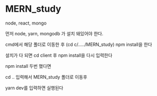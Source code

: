 # MERN_study
node, react, mongo

먼저 node, yarn, mongodb 가 설치 돼있어야 한다.

cmd에서 해당 폴더로 이동한 후 (cd c/...../MERN_study)
npm install을 한다

설치가 다 되면 cd client 후 npm install을 다시 입력한다

npm install 두번 했다면

cd .. 입력해서 MERN_study 폴더로 이동후

yarn dev를 입력하면 실행된다
